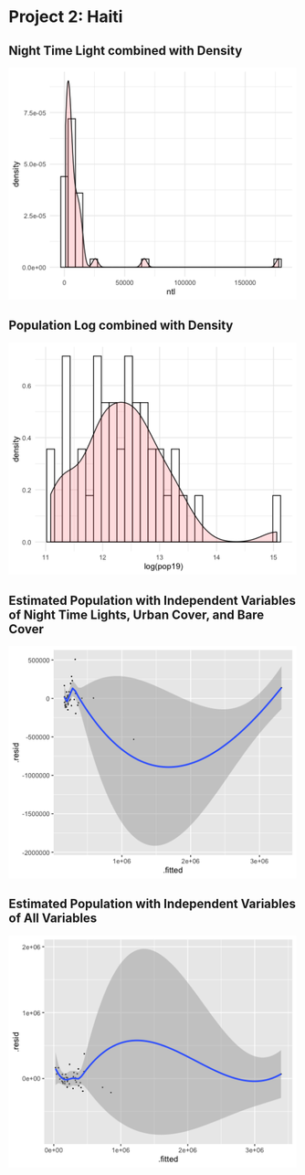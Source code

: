 # Project 2: Haiti

## Night Time Light combined with Density
![Night Time Light combined with Density](denisity_ntl.png)
## Population Log combined with Density
![Population Log combined with Density](density_log(pop19).png)
## Estimated Population with Independent Variables of Night Time Lights, Urban Cover, and Bare Cover
![Estimated Population with Independent Variables of Night Time Lights, Urban Cover, and Bare Cover](ntl_urban_bare.png)
## Estimated Population with Independent Variables of All Variables
![Estimated Population with Independent Variables of All Variables](allvariables.png)

